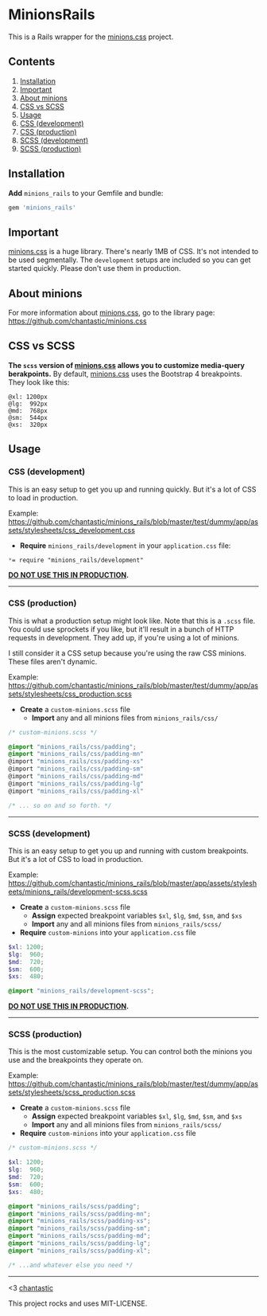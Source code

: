 # MinionsRails

This is a Rails wrapper for the [minions.css](https://github.com/chantastic/minions.css) project.

## Contents
1. [Installation](#installation)
1. [Important](#important)
1. [About minions](#about-minions)
1. [CSS vs SCSS](#css-vs-scss)
1. [Usage](#usage)
  1. [CSS (development)](#css-development)
  1. [CSS (production)](#css-production)
  1. [SCSS (development)](#scss-development)
  1. [SCSS (production)](#scss-production)

## Installation
**Add** `minions_rails` to your Gemfile and bundle:

```ruby
gem 'minions_rails'
```

## Important
[minions.css](https://github.com/chantastic/minions.css) is a huge library. There's nearly 1MB of CSS. It's not intended to be used segmentally. The `development` setups are included so you can get started quickly. Please don't use them in production.

## About minions
For more information about [minions.css](https://github.com/chantastic/minions.css), go to the library page: https://github.com/chantastic/minions.css

## CSS vs SCSS
**The `scss` version of [minions.css](https://github.com/chantastic/minions.css) allows you to customize media-query berakpoints.** By default, [minions.css](https://github.com/chantastic/minions.css) uses the Bootstrap 4 breakpoints. They look like this:

```
@xl: 1200px
@lg:  992px
@md:  768px
@sm:  544px
@xs:  320px
```

## Usage

### CSS (development)
This is an easy setup to get you up and running quickly. But it's a lot of CSS to load in production.  

Example: https://github.com/chantastic/minions_rails/blob/master/test/dummy/app/assets/stylesheets/css_development.css

* **Require** `minions_rails/development` in your `application.css` file:

```css
*= require "minions_rails/development"
```

**[DO NOT USE THIS IN PRODUCTION](#important).**

---

### CSS (production)
This is what a production setup might look like. Note that this is a `.scss` file. You could use sprockets if you like, but it'll result in a bunch of HTTP requests in development. They add up, if you're using a lot of minions.  

I still consider it a CSS setup because you're using the raw CSS minions. These files aren't dynamic.  

Example: https://github.com/chantastic/minions_rails/blob/master/test/dummy/app/assets/stylesheets/css_production.scss

* **Create** a `custom-minions.scss` file
  + **Import** any and all minions files from `minions_rails/css/`

```scss
/* custom-minions.scss */

@import "minions_rails/css/padding";
@import "minions_rails/css/padding-mn"
@import "minions_rails/css/padding-xs"
@import "minions_rails/css/padding-sm"
@import "minions_rails/css/padding-md"
@import "minions_rails/css/padding-lg"
@import "minions_rails/css/padding-xl"

/* ... so on and so forth. */
```

---

### SCSS (development)
This is an easy setup to get you up and running with custom breakpoints. But it's a lot of CSS to load in production.  

Example: https://github.com/chantastic/minions_rails/blob/master/app/assets/stylesheets/minions_rails/development-scss.scss

* **Create** a `custom-minions.scss` file
  + **Assign** expected breakpoint variables `$xl`, `$lg`, `$md`, `$sm`, and `$xs`
  + **Import** any and all minions files from `minions_rails/scss/`
* **Require** `custom-minions` into your `application.css` file

```scss
$xl: 1200;
$lg:  960;
$md:  720;
$sm:  600;
$xs:  480;

@import "minions_rails/development-scss";
```

**[DO NOT USE THIS IN PRODUCTION](#important).**

---

### SCSS (production)
This is the most customizable setup. You can control both the minions you use and the breakpoints they operate on.

Example: https://github.com/chantastic/minions_rails/blob/master/test/dummy/app/assets/stylesheets/scss_production.scss

* **Create** a `custom-minions.scss` file
  + **Assign** expected breakpoint variables `$xl`, `$lg`, `$md`, `$sm`, and `$xs`
  + **Import** any and all minions files from `minions_rails/scss/`
* **Require** `custom-minions` into your `application.css` file

```scss
/* custom-minions.scss */

$xl: 1200;
$lg:  960;
$md:  720;
$sm:  600;
$xs:  480;

@import "minions_rails/scss/padding";
@import "minions_rails/scss/padding-mn";
@import "minions_rails/scss/padding-xs";
@import "minions_rails/scss/padding-sm";
@import "minions_rails/scss/padding-md";
@import "minions_rails/scss/padding-lg";
@import "minions_rails/scss/padding-xl";

/* ...and whatever else you need */
```

---

<3 [chantastic](http://twitter.com/chantastic)

This project rocks and uses MIT-LICENSE.
